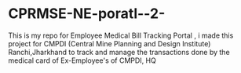 # CPRMSE-NE-poratl--2-
 This is my repo for Employee Medical Bill Tracking Portal , i made this project for CMPDI (Central Mine Planning and Design Institute) Ranchi,Jharkhand to track and manage the transactions done by the medical card of Ex-Employee's of CMPDI, HQ 
